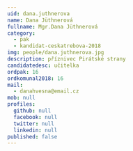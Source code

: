 ```yaml
---
uid: dana.juthnerova
name: Dana Jüthnerová
fullname: Mgr.Dana Jüthnerová
category:
  - pak
  - kandidat-ceskatrebova-2018
img: people/dana.juthnerova.jpg
description: příznivec Pirátské strany
candidatedesc: učitelka
ordpak: 16
ordkomunal2018: 16
mail:
  - danahvesna@email.cz
mob: null
profiles:
  github: null
  facebook: null
  twitter: null
  linkedin: null
published: false
---
```


